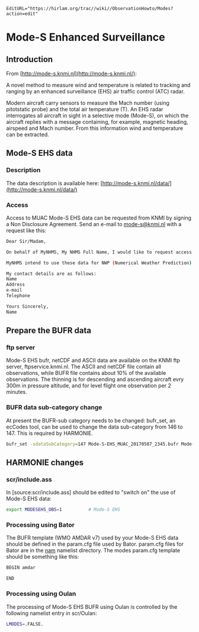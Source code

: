 ```@meta
EditURL="https://hirlam.org/trac//wiki//ObservationHowto/Modes?action=edit"
```

# Mode-S Enhanced Surveillance

## Introduction

From [http://mode-s.knmi.nl](http://mode-s.knmi.nl/):

A novel method to measure wind and temperature is related to tracking and ranging by an enhanced surveillance (EHS) air traffic control (ATC) radar.

Modern aircraft carry sensors to measure the Mach number (using pitotstatic probe) and the total air temperature (T). An EHS radar interrogates all aircraft in sight in a selective mode (Mode-S), on which the aircraft replies with a message containing, for example, magnetic heading, airspeed and Mach number. From this information wind and temperature can be extracted.

## Mode-S EHS data
### Description
The data description is available here: [http://mode-s.knmi.nl/data/](http://mode-s.knmi.nl/data/)

### Access
Access to MUAC Mode-S EHS data can be requested from KNMI by signing a Non Disclosure Agreement. Send an e-mail to mode-s@knmi.nl with a request like this:
```bash
Dear Sir/Madam,

On behalf of MyNHMS, My NHMS Full Name, I would like to request access to Mode-S EHS derived meteorological data made available by Maastricht Upper Area Centre (MUAC) of EUROCONTROL and KNMI.

MyNHMS intend to use these data for NWP (Numerical Weather Prediction) research and development with the hope of assimilating these data in operational NWP system(s) in the near future.

My contact details are as follows:
Name
Address
e-mail
Telephone

Yours Sincerely,
Name
```
## Prepare the BUFR data
### ftp server
Mode-S EHS bufr, netCDF and ASCII data are available on the KNMI ftp server, ftpservice.knmi.nl. The ASCII and netCDF file contain all observations, while BUFR file contains about 10% of the available observations. The thinning is for descending and ascending aircraft evry 300m in pressure altitude, and for level flight one observation per 2 minutes.

### BUFR data sub-category change
At present the BUFR-sub category needs to be changed: bufr_set, an ecCodes tool, can be used to change the data sub-category from 146 to 147. This is required by HARMONIE.
```bash
bufr_set -sdataSubCategory=147 Mode-S-EHS_MUAC_20170507_2345.bufr Mode-S-EHS_MUAC_20170507_2345_147.bufr
```
## HARMONIE changes
### scr/include.ass
In [source:scr/include.ass] should be edited to "switch on" the use of Mode-S EHS data:
```bash
export MODESEHS_OBS=1          # Mode-S EHS
```
### Processing using Bator
The BUFR template (WMO AMDAR v7) used by your Mode-S EHS data should be defined in the param.cfg file used by Bator. param.cfg files for Bator are in the [nam](https://hirlam.org/trac/browser//trunk/harmonie/nam) namelist directory. The modes param.cfg template should be something like this:
```bash
BEGIN amdar

END
```

### Processing using Oulan
The processing of Mode-S EHS BUFR using Oulan is controlled by the following namelist entry in scr/Oulan:
```bash
LMODES=.FALSE.
```